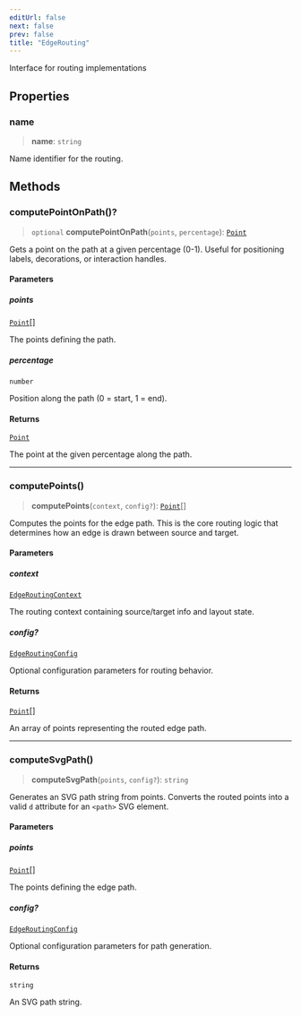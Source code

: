 ```yaml
---
editUrl: false
next: false
prev: false
title: "EdgeRouting"
---
```


Interface for routing implementations

## Properties

### name

> **name**: `string`

Name identifier for the routing.

## Methods

### computePointOnPath()?

> `optional` **computePointOnPath**(`points`, `percentage`): [`Point`](/docs/api/types/point/)

Gets a point on the path at a given percentage (0-1).
Useful for positioning labels, decorations, or interaction handles.

#### Parameters

##### points

[`Point`](/docs/api/types/point/)[]

The points defining the path.

##### percentage

`number`

Position along the path (0 = start, 1 = end).

#### Returns

[`Point`](/docs/api/types/point/)

The point at the given percentage along the path.

***

### computePoints()

> **computePoints**(`context`, `config?`): [`Point`](/docs/api/types/point/)[]

Computes the points for the edge path.
This is the core routing logic that determines
how an edge is drawn between source and target.

#### Parameters

##### context

[`EdgeRoutingContext`](/docs/api/types/edgeroutingcontext/)

The routing context containing source/target info and layout state.

##### config?

[`EdgeRoutingConfig`](/docs/api/types/edgeroutingconfig/)

Optional configuration parameters for routing behavior.

#### Returns

[`Point`](/docs/api/types/point/)[]

An array of points representing the routed edge path.

***

### computeSvgPath()

> **computeSvgPath**(`points`, `config?`): `string`

Generates an SVG path string from points.
Converts the routed points into a valid `d` attribute
for an `<path>` SVG element.

#### Parameters

##### points

[`Point`](/docs/api/types/point/)[]

The points defining the edge path.

##### config?

[`EdgeRoutingConfig`](/docs/api/types/edgeroutingconfig/)

Optional configuration parameters for path generation.

#### Returns

`string`

An SVG path string.
